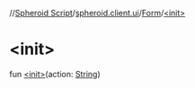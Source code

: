 //[Spheroid Script](../../index.md)/[spheroid.client.ui](../index.md)/[Form](index.md)/[&lt;init&gt;](-init-.md)



# &lt;init&gt;  
 
fun [&lt;init&gt;](-init-.md)(action: [String](../../spheroid/-string/index.md))  



